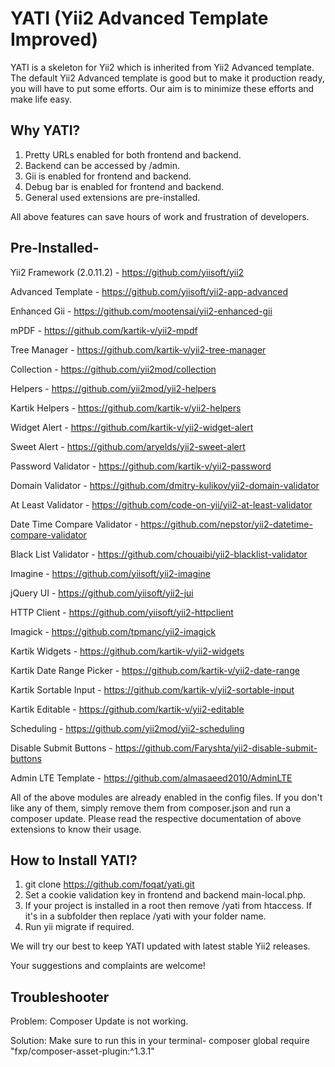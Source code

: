 YATI (Yii2 Advanced Template Improved)
======================================
YATI is a skeleton for Yii2 which is inherited from Yii2 Advanced template. The default Yii2 Advanced template
is good but to make it production ready, you will have to put some efforts. Our aim is to minimize these efforts and make life easy.

Why YATI?
---------
1. Pretty URLs enabled for both frontend and backend.
2. Backend can be accessed by /admin.
3. Gii is enabled for frontend and backend.
4. Debug bar is enabled for frontend and backend.
5. General used extensions are pre-installed.

All above features can save hours of work and frustration of developers.


Pre-Installed-
---------------------
Yii2 Framework (2.0.11.2) - https://github.com/yiisoft/yii2

Advanced Template - https://github.com/yiisoft/yii2-app-advanced

Enhanced Gii - https://github.com/mootensai/yii2-enhanced-gii

mPDF - https://github.com/kartik-v/yii2-mpdf

Tree Manager - https://github.com/kartik-v/yii2-tree-manager

Collection - https://github.com/yii2mod/collection

Helpers - https://github.com/yii2mod/yii2-helpers

Kartik Helpers - https://github.com/kartik-v/yii2-helpers

Widget Alert - https://github.com/kartik-v/yii2-widget-alert

Sweet Alert - https://github.com/aryelds/yii2-sweet-alert

Password Validator - https://github.com/kartik-v/yii2-password

Domain Validator - https://github.com/dmitry-kulikov/yii2-domain-validator

At Least Validator - https://github.com/code-on-yii/yii2-at-least-validator

Date Time Compare Validator - https://github.com/nepstor/yii2-datetime-compare-validator

Black List Validator - https://github.com/chouaibi/yii2-blacklist-validator

Imagine - https://github.com/yiisoft/yii2-imagine

jQuery UI - https://github.com/yiisoft/yii2-jui

HTTP Client - https://github.com/yiisoft/yii2-httpclient

Imagick - https://github.com/tpmanc/yii2-imagick

Kartik Widgets - https://github.com/kartik-v/yii2-widgets

Kartik Date Range Picker - https://github.com/kartik-v/yii2-date-range

Kartik Sortable Input - https://github.com/kartik-v/yii2-sortable-input

Kartik Editable - https://github.com/kartik-v/yii2-editable

Scheduling - https://github.com/yii2mod/yii2-scheduling

Disable Submit Buttons - https://github.com/Faryshta/yii2-disable-submit-buttons

Admin LTE Template - https://github.com/almasaeed2010/AdminLTE

All of the above modules are already enabled in the config files. If you don't like any of them, simply remove them
from composer.json and run a composer update. Please read the respective documentation of above extensions to know their usage.


How to Install YATI?
--------------------
1. git clone https://github.com/foqat/yati.git
2. Set a cookie validation key in frontend and backend main-local.php.
3. If your project is installed in a root then remove /yati from htaccess. If it's in a subfolder then replace /yati with your folder name.
4. Run yii migrate if required.


We will try our best to keep YATI updated with latest stable Yii2 releases.

Your suggestions and complaints are welcome!


Troubleshooter
--------------

Problem: Composer Update is not working.

Solution: Make sure to run this in your terminal-
composer global require "fxp/composer-asset-plugin:^1.3.1"
